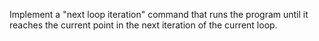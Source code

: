 Implement a "next loop iteration" command that runs the program
until it reaches the current point in the next iteration of the current loop.
